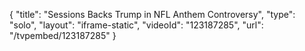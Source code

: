 {
    "title": "Sessions Backs Trump in NFL Anthem Controversy",
    "type": "solo",
    "layout": "iframe-static",
    "videoId": "123187285",
    "url": "\/tvpembed\/123187285"
}